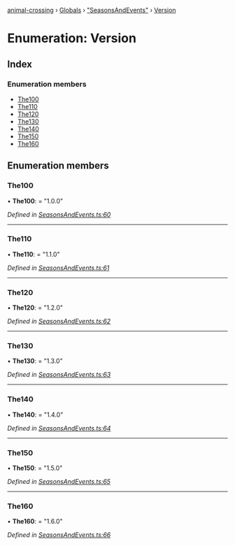 [animal-crossing](../README.md) › [Globals](../globals.md) › ["SeasonsAndEvents"](../modules/_seasonsandevents_.md) › [Version](_seasonsandevents_.version.md)

# Enumeration: Version

## Index

### Enumeration members

* [The100](_seasonsandevents_.version.md#the100)
* [The110](_seasonsandevents_.version.md#the110)
* [The120](_seasonsandevents_.version.md#the120)
* [The130](_seasonsandevents_.version.md#the130)
* [The140](_seasonsandevents_.version.md#the140)
* [The150](_seasonsandevents_.version.md#the150)
* [The160](_seasonsandevents_.version.md#the160)

## Enumeration members

###  The100

• **The100**: = "1.0.0"

*Defined in [SeasonsAndEvents.ts:60](https://github.com/Norviah/animal-crossing/blob/7dc871b/module/types/SeasonsAndEvents.ts#L60)*

___

###  The110

• **The110**: = "1.1.0"

*Defined in [SeasonsAndEvents.ts:61](https://github.com/Norviah/animal-crossing/blob/7dc871b/module/types/SeasonsAndEvents.ts#L61)*

___

###  The120

• **The120**: = "1.2.0"

*Defined in [SeasonsAndEvents.ts:62](https://github.com/Norviah/animal-crossing/blob/7dc871b/module/types/SeasonsAndEvents.ts#L62)*

___

###  The130

• **The130**: = "1.3.0"

*Defined in [SeasonsAndEvents.ts:63](https://github.com/Norviah/animal-crossing/blob/7dc871b/module/types/SeasonsAndEvents.ts#L63)*

___

###  The140

• **The140**: = "1.4.0"

*Defined in [SeasonsAndEvents.ts:64](https://github.com/Norviah/animal-crossing/blob/7dc871b/module/types/SeasonsAndEvents.ts#L64)*

___

###  The150

• **The150**: = "1.5.0"

*Defined in [SeasonsAndEvents.ts:65](https://github.com/Norviah/animal-crossing/blob/7dc871b/module/types/SeasonsAndEvents.ts#L65)*

___

###  The160

• **The160**: = "1.6.0"

*Defined in [SeasonsAndEvents.ts:66](https://github.com/Norviah/animal-crossing/blob/7dc871b/module/types/SeasonsAndEvents.ts#L66)*
